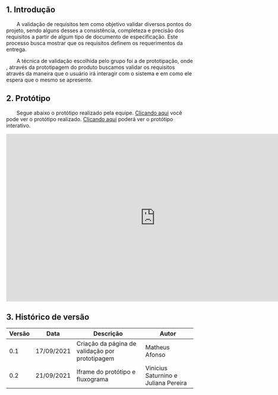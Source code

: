 ## 1. Introdução

&emsp;&emsp;A validação de requisitos tem como objetivo validar diversos pontos do projeto, sendo alguns desses a consistência, completeza e precisão dos requisitos a partir de algum tipo de documento de especificação. Este processo busca mostrar que os requisitos definem os requerimentos da entrega.

&emsp;&emsp;A técnica de validação escolhida pelo grupo foi a de prototipação, onde , através da prototipagem do produto buscamos validar os requisitos através da maneira que o usuário irá interagir com o sistema e em como ele espera que o mesmo se apresente.

## 2. Protótipo

&emsp;&emsp;Segue abaixo o protótipo realizado pela equipe. [Clicando aqui](https://www.figma.com/embed?embed_host=share&url=https%3A%2F%2Fwww.figma.com%2Ffile%2FtmUCvvo4dCuvageKv4uReQ%2FDisney%3Fnode-id%3D0%253A1) você pode ver o protótipo realizado. [Clicando aqui](https://www.figma.com/proto/tmUCvvo4dCuvageKv4uReQ/Disney?node-id=38%3A237&scaling=min-zoom&page-id=0%3A1&starting-point-node-id=38%3A237) poderá ver o protótipo interativo.

<iframe 
  style="border: 1px solid rgba(0, 0, 0, 0.1);" 
  width="800" 
  height="450" 
  src="https://www.figma.com/embed?embed_host=share&url=https%3A%2F%2Fwww.figma.com%2Ffile%2FtmUCvvo4dCuvageKv4uReQ%2FDisney%3Fnode-id%3D0%253A1" 
  allowfullscreen
>
</iframe>

## 3. Histórico de versão

| Versão | Data       | Descrição                                           | Autor        |
| ------ | ---------- | --------------------------------------------------- | ------------ |
| 0.1    | 17/09/2021 | Criação da página de validação por prototipagem | Matheus Afonso |
| 0.2    | 21/09/2021 | Iframe do protótipo e fluxograma | Vinicius Saturnino e Juliana Pereira |
